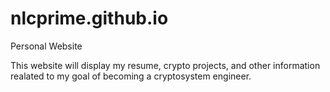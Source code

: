 # nlcprime.github.io
Personal Website

This website will display my resume, crypto projects, and other information realated to my goal of becoming a cryptosystem engineer.




